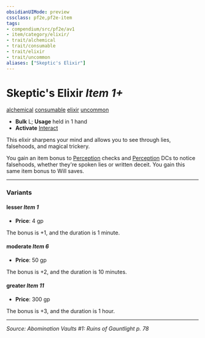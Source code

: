 ```yaml
---
obsidianUIMode: preview
cssclass: pf2e,pf2e-item
tags:
- compendium/src/pf2e/av1
- item/category/elixir/
- trait/alchemical
- trait/consumable
- trait/elixir
- trait/uncommon
aliases: ["Skeptic's Elixir"]
---
```

# Skeptic's Elixir *Item 1+*  
[alchemical](alchemical.md "Alchemical Item Trait")  [consumable](consumable.md "Consumable Item Trait")  [elixir](elixir.md "Elixir Item Trait")  [uncommon](uncommon.md "Uncommon Rarity Trait")  

- **Bulk** L; **Usage** held in 1 hand
- **Activate** [Interact](interact.md)

This elixir sharpens your mind and allows you to see through lies, falsehoods, and magical trickery.

You gain an item bonus to [Perception](skills.md#Perception) checks and [Perception](skills.md#Perception) DCs to notice falsehoods, whether they're spoken lies or written deceit. You gain this same item bonus to Will saves.

---

### Variants

#### lesser *Item 1*

- **Price**: 4 gp

The bonus is +1, and the duration is 1 minute.

#### moderate *Item 6*

- **Price**: 50 gp

The bonus is +2, and the duration is 10 minutes.

#### greater *Item 11*

- **Price**: 300 gp

The bonus is +3, and the duration is 1 hour.

---
*Source: Abomination Vaults #1: Ruins of Gauntlight p. 78*